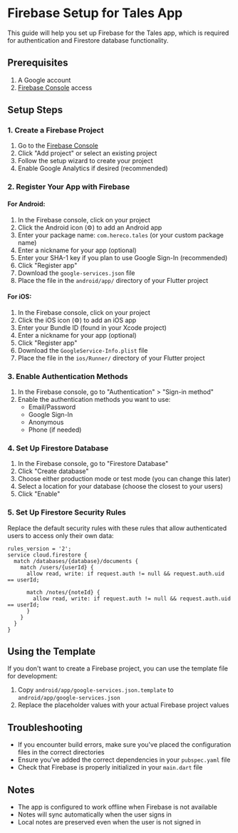 # Firebase Setup for Tales App

This guide will help you set up Firebase for the Tales app, which is required for authentication and Firestore database functionality.

## Prerequisites

1. A Google account
2. [Firebase Console](https://console.firebase.google.com/) access

## Setup Steps

### 1. Create a Firebase Project

1. Go to the [Firebase Console](https://console.firebase.google.com/)
2. Click "Add project" or select an existing project
3. Follow the setup wizard to create your project
4. Enable Google Analytics if desired (recommended)

### 2. Register Your App with Firebase

#### For Android:

1. In the Firebase console, click on your project
2. Click the Android icon (⚙️) to add an Android app
3. Enter your package name: `com.hereco.tales` (or your custom package name)
4. Enter a nickname for your app (optional)
5. Enter your SHA-1 key if you plan to use Google Sign-In (recommended)
6. Click "Register app"
7. Download the `google-services.json` file
8. Place the file in the `android/app/` directory of your Flutter project

#### For iOS:

1. In the Firebase console, click on your project
2. Click the iOS icon (⚙️) to add an iOS app
3. Enter your Bundle ID (found in your Xcode project)
4. Enter a nickname for your app (optional)
5. Click "Register app"
6. Download the `GoogleService-Info.plist` file
7. Place the file in the `ios/Runner/` directory of your Flutter project

### 3. Enable Authentication Methods

1. In the Firebase console, go to "Authentication" > "Sign-in method"
2. Enable the authentication methods you want to use:
   - Email/Password
   - Google Sign-In
   - Anonymous
   - Phone (if needed)

### 4. Set Up Firestore Database

1. In the Firebase console, go to "Firestore Database"
2. Click "Create database"
3. Choose either production mode or test mode (you can change this later)
4. Select a location for your database (choose the closest to your users)
5. Click "Enable"

### 5. Set Up Firestore Security Rules

Replace the default security rules with these rules that allow authenticated users to access only their own data:

```
rules_version = '2';
service cloud.firestore {
  match /databases/{database}/documents {
    match /users/{userId} {
      allow read, write: if request.auth != null && request.auth.uid == userId;
      
      match /notes/{noteId} {
        allow read, write: if request.auth != null && request.auth.uid == userId;
      }
    }
  }
}
```

## Using the Template

If you don't want to create a Firebase project, you can use the template file for development:

1. Copy `android/app/google-services.json.template` to `android/app/google-services.json`
2. Replace the placeholder values with your actual Firebase project values

## Troubleshooting

- If you encounter build errors, make sure you've placed the configuration files in the correct directories
- Ensure you've added the correct dependencies in your `pubspec.yaml` file
- Check that Firebase is properly initialized in your `main.dart` file

## Notes

- The app is configured to work offline when Firebase is not available
- Notes will sync automatically when the user signs in
- Local notes are preserved even when the user is not signed in